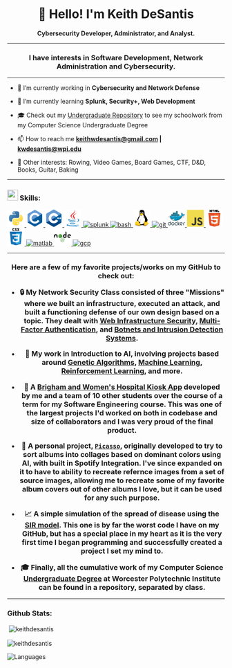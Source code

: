 <h1 align="center">👋 Hello! I'm Keith DeSantis</h1>

<p align="center">
    <b>Cybersecurity Developer, Administrator, and Analyst.</b>
</p>

---
<h3 align="center">I have interests in Software Development, Network Administration and Cybersecurity.</h3>

---

- 🔭 I’m currently working in **Cybersecurity and Network Defense**

- 🌱 I’m currently learning **Splunk, Security+, Web Development**

- 🎓 Check out my [Undergraduate Repository](https://github.com/KeithDeSantis/CS-Undergraduate) to see my schoolwork from my Computer Science Undergraduate Degree

- 📫 How to reach me **[keithwdesantis@gmail.com](mailto:keithwdesantis@gmail.com) | [kwdesantis@wpi.edu](mailto:kwdesantis@wpi.edu)**

- 👀 Other interests: Rowing, Video Games, Board Games, CTF, D&D, Books, Guitar, Baking
---
<h3 align="left"><img src="https://www.svgrepo.com/show/361182/github-inverted.svg" width="25" height="25" /> Skills:</h3>
<p align="left"> <a href="https://www.python.org" target="_blank" rel="noreferrer"> <img src="https://raw.githubusercontent.com/devicons/devicon/master/icons/python/python-original.svg" alt="python" width="40" height="40"/> </a> <a href="https://www.cprogramming.com/" target="_blank" rel="noreferrer"> <img src="https://raw.githubusercontent.com/devicons/devicon/master/icons/c/c-original.svg" alt="c" width="40" height="40"/> </a> <a href="https://www.w3schools.com/cpp/" target="_blank" rel="noreferrer"> <img src="https://raw.githubusercontent.com/devicons/devicon/master/icons/cplusplus/cplusplus-original.svg" alt="cplusplus" width="40" height="40"/> </a> <a href="https://www.java.com" target="_blank" rel="noreferrer"> <img src="https://raw.githubusercontent.com/devicons/devicon/master/icons/java/java-original.svg" alt="java" width="40" height="40"/> </a> <a href="https://www.splunk.com/" target="_blank" rel="noreferrer"> <img src="https://www.splunk.com/content/dam/splunk2/images/2020-splunk-planet.svg" alt="splunk" width="40" height="40"/> </a> <a href="https://www.gnu.org/software/bash/" target="_blank" rel="noreferrer"> <img src="https://www.vectorlogo.zone/logos/gnu_bash/gnu_bash-icon.svg" alt="bash" width="40" height="40"/> </a> <a href="https://www.linux.org/" target="_blank" rel="noreferrer"> <img src="https://raw.githubusercontent.com/devicons/devicon/master/icons/linux/linux-original.svg" alt="linux" width="40" height="40"/> </a> <a href="https://git-scm.com/" target="_blank" rel="noreferrer"> <img src="https://www.vectorlogo.zone/logos/git-scm/git-scm-icon.svg" alt="git" width="40" height="40"/> </a> <a href="https://www.docker.com/" target="_blank" rel="noreferrer"> <img src="https://raw.githubusercontent.com/devicons/devicon/master/icons/docker/docker-original-wordmark.svg" alt="docker" width="40" height="40"/> </a> <a href="https://developer.mozilla.org/en-US/docs/Web/JavaScript" target="_blank" rel="noreferrer"> <img src="https://raw.githubusercontent.com/devicons/devicon/master/icons/javascript/javascript-original.svg" alt="javascript" width="40" height="40"/> </a> <a href="https://www.w3.org/html/" target="_blank" rel="noreferrer"> <img src="https://raw.githubusercontent.com/devicons/devicon/master/icons/html5/html5-original-wordmark.svg" alt="html5" width="40" height="40"/> </a>  <a href="https://www.w3schools.com/css/" target="_blank" rel="noreferrer"> <img src="https://raw.githubusercontent.com/devicons/devicon/master/icons/css3/css3-original-wordmark.svg" alt="css3" width="40" height="40"/> </a> <a href="https://www.mathworks.com/" target="_blank" rel="noreferrer"> <img src="https://upload.wikimedia.org/wikipedia/commons/2/21/Matlab_Logo.png" alt="matlab" width="40" height="40"/> </a> <a href="https://nodejs.org" target="_blank" rel="noreferrer"> <img src="https://raw.githubusercontent.com/devicons/devicon/master/icons/nodejs/nodejs-original-wordmark.svg" alt="nodejs" width="40" height="40"/> </a> <a href="https://cloud.google.com" target="_blank" rel="noreferrer"> <img src="https://www.vectorlogo.zone/logos/google_cloud/google_cloud-icon.svg" alt="gcp" width="40" height="40"/> </a>

---

<h3 align="center"> Here are a few of my favorite projects/works on my GitHub to check out:

* 🔒 My Network Security Class consisted of three "Missions" where we built an infrastructure, executed an attack, and built a functioning defense of our own design based on a topic. They dealt with [Web Infrastructure Security](https://github.com/KeithDeSantis/CS-Undergraduate/blob/master/4404%20Network%20Security/Mission_1/Mission%201%20Writeup.pdf), [Multi-Factor Authentication](https://github.com/KeithDeSantis/CS-Undergraduate/blob/master/4404%20Network%20Security/Mission_2/Mission%202%20Writeup.pdf), and [Botnets and Intrusion Detection Systems](https://github.com/KeithDeSantis/CS-Undergraduate/blob/master/4404%20Network%20Security/Mission_3/Mission%203%20Writeup.pdf).

* 🤖 My work in Introduction to AI, involving projects based around [Genetic Algorithms](https://github.com/KeithDeSantis/CS-Undergraduate/blob/master/4341%20Introduction%20to%20Artificial%20Intelligence/Assignment%202/submission/Assignment2WriteUp.pdf), [Machine Learning](https://github.com/KeithDeSantis/CS-Undergraduate/blob/master/4341%20Introduction%20to%20Artificial%20Intelligence/Assignment%203/Assignment3WriteUp.pdf), [Reinforcement Learning](https://github.com/KeithDeSantis/CS-Undergraduate/blob/master/4341%20Introduction%20to%20Artificial%20Intelligence/Assignment%204/README.md), and more.

* 🏥 A [Brigham and Women's Hospital Kiosk App](https://github.com/KeithDeSantis/Brigham-And-Womens-Kiosk-App) developed by me and a team of 10 other students over the course of a term for my Software Engineering course. This was one of the largest projects I'd worked on both in codebase and size of collaborators and I was very proud of the final product.

* 🎨 A personal project, [`Picasso`](https://github.com/KeithDeSantis/PicAsso), originally developed to try to sort albums into collages based on dominant colors using AI, with built in Spotify Integration. I've since expanded on it to have to ability to recreate refernce images from a set of source images, allowing me to recreate some of my favorite album covers out of other albums I love, but it can be used for any such purpose.

* 📈 A simple simulation of the spread of disease using the [SIR model](https://github.com/KeithDeSantis/SIR-Simulator-With-Animation). This one is by far the worst code I have on my GitHub, but has a special place in my heart as it is the very first time I began programming and successfully created a project I set my mind to.

* 🎓 Finally, all the cumulative work of my Computer Science [Undergraduate Degree](https://github.com/KeithDeSantis/CS-Undergraduate.git) at Worcester Polytechnic Institute can be found in a repository, separated by class.</h3>
    
---    
<div class="form-center">
<h3 align="left">Github Stats:</h3>
<p>&nbsp;<img align="center" src="https://github-readme-stats.vercel.app/api?username=keithdesantis&show_icons=true&locale=en&theme=cobalt" alt="keithdesantis" /></p>
<p><img align="center" src="https://github-readme-streak-stats.herokuapp.com/?user=keithdesantis&theme=cobalt" alt="keithdesantis" /></p>

![Languages](https://github-readme-stats.vercel.app/api/top-langs/?username=keithdesantis&layout=compact&theme=cobalt&langs_count=6&hide=roff)
</div>
